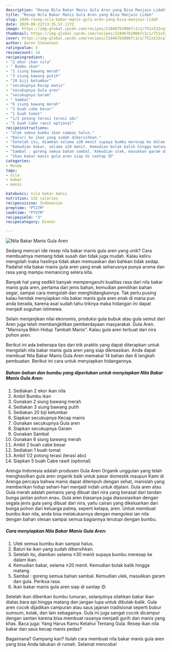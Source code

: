 ```yaml
---
description: "Resep Nila Bakar Manis Gula Aren yang Bisa Manjain Lidah"
title: "Resep Nila Bakar Manis Gula Aren yang Bisa Manjain Lidah"
slug: 1840-resep-nila-bakar-manis-gula-aren-yang-bisa-manjain-lidah
date: 2020-08-22T13:35:57.117Z
image: https://img-global.cpcdn.com/recipes/218467b1006fc1c1/751x532cq70/nila-bakar-manis-gula-aren-foto-resep-utama.jpg
thumbnail: https://img-global.cpcdn.com/recipes/218467b1006fc1c1/751x532cq70/nila-bakar-manis-gula-aren-foto-resep-utama.jpg
cover: https://img-global.cpcdn.com/recipes/218467b1006fc1c1/751x532cq70/nila-bakar-manis-gula-aren-foto-resep-utama.jpg
author: Aaron Stevenson
ratingvalue: 3
reviewcount: 14
recipeingredient:
- "2 ekor ikan nila"
- " Bumbu ikan"
- "2 siung bawang merah"
- "3 siung bawang putih"
- "20 biji ketumbar"
- "secukupnya Kecap manis"
- "secukupnya Gula aren"
- "secukupnya Garam"
- " Sambal"
- "6 siung bawang merah"
- "2 buah cabe besar"
- "1 buah tomat"
- "1/2 potong terasi terasi abc"
- "5 buah Cabe rawit optional"
recipeinstructions:
- "Ulek semua bumbu ikan sampai halus."
- "Baluri ke ikan yang sudah dibersihkan."
- "Setelah itu, diamkan selama ±30 menit supaya bumbu meresap ke dalam ikan."
- "Kemudian bakar, selama ±20 menit. Kemudian bolak balik hingga matang."
- "Sambal : goreng semua bahan sambal. Kemudian ulek, masukkan garam dan gula. Periksa rasa."
- "Ikan bakar manis gula aren siap di santap 😍"
categories:
- Resep
tags:
- nila
- bakar
- manis

katakunci: nila bakar manis 
nutrition: 132 calories
recipecuisine: Indonesian
preptime: "PT27M"
cooktime: "PT47M"
recipeyield: "3"
recipecategory: Dinner

---
```



![Nila Bakar Manis Gula Aren](https://img-global.cpcdn.com/recipes/218467b1006fc1c1/751x532cq70/nila-bakar-manis-gula-aren-foto-resep-utama.jpg)

Sedang mencari ide resep nila bakar manis gula aren yang unik? Cara membuatnya memang tidak susah dan tidak juga mudah. Kalau keliru mengolah maka hasilnya tidak akan memuaskan dan bahkan tidak sedap. Padahal nila bakar manis gula aren yang enak seharusnya punya aroma dan rasa yang mampu memancing selera kita.

Banyak hal yang sedikit banyak mempengaruhi kualitas rasa dari nila bakar manis gula aren, pertama dari jenis bahan, kemudian pemilihan bahan segar, sampai cara mengolah dan menghidangkannya. Tak perlu pusing kalau hendak menyiapkan nila bakar manis gula aren enak di mana pun anda berada, karena asal sudah tahu triknya maka hidangan ini dapat menjadi suguhan istimewa.

Selain menjanjikan nilai ekonomis, produksi gula bubuk atau gula semut dari Aren juga telah membangkitkan pemberdayaan masyarakat. Gula Aren. &#34;Manisnya Bikin Hidup Tambah Manis&#34;. Kalau gula aren terbuat dari nira pohon aren.


Berikut ini ada beberapa tips dan trik praktis yang dapat diterapkan untuk mengolah nila bakar manis gula aren yang siap dikreasikan. Anda dapat membuat Nila Bakar Manis Gula Aren memakai 14 bahan dan 6 langkah pembuatan. Berikut ini cara untuk menyiapkan hidangannya.

<!--inarticleads1-->

##### Bahan-bahan dan bumbu yang diperlukan untuk menyiapkan Nila Bakar Manis Gula Aren:

1. Sediakan 2 ekor ikan nila
1. Ambil  Bumbu ikan
1. Gunakan 2 siung bawang merah
1. Sediakan 3 siung bawang putih
1. Sediakan 20 biji ketumbar
1. Siapkan secukupnya Kecap manis
1. Gunakan secukupnya Gula aren
1. Siapkan secukupnya Garam
1. Gunakan  Sambal
1. Gunakan 6 siung bawang merah
1. Ambil 2 buah cabe besar
1. Sediakan 1 buah tomat
1. Ambil 1/2 potong terasi (terasi abc)
1. Siapkan 5 buah Cabe rawit (optional)


Arenga Indonesia adalah produsen Gula Aren Organik unggulan yang telah menghasilkan gula aren organik baik untuk pasar domestik maupun Kami di Arenga percaya bahwa manis dapat ditempuh dengan sehat, manislah yang memberikan hidup sehari-hari menjadi indah untuk dijalani. Gula aren atau Gula merah adalah pemanis yang dibuat dari nira yang berasal dari tandan bunga jantan pohon enau. Gula aren biasanya juga diasosiasikan dengan segala jenis gula yang dibuat dari nira, yaitu cairan yang dikeluarkan dari bunga pohon dari keluarga palma, seperti kelapa, aren. Untuk membuat bumbu ikan nila, anda bisa melakukannya dengan mengolesi ian nila dengan bahan olesan sampai semua bagiannya terutupi dengan bumbu. 

<!--inarticleads2-->

##### Cara menyiapkan Nila Bakar Manis Gula Aren:

1. Ulek semua bumbu ikan sampai halus.
1. Baluri ke ikan yang sudah dibersihkan.
1. Setelah itu, diamkan selama ±30 menit supaya bumbu meresap ke dalam ikan.
1. Kemudian bakar, selama ±20 menit. Kemudian bolak balik hingga matang.
1. Sambal : goreng semua bahan sambal. Kemudian ulek, masukkan garam dan gula. Periksa rasa.
1. Ikan bakar manis gula aren siap di santap 😍


Setelah ikan diberikan bumbu lumuran, selanjutnya silahkan bakar ikan diatas bara api hingga matang dan jangan lupa untuk dibulak-balik. Gula aren cocok dijadikan campuran atau saus jajanan tradisional seperti bubur sumsum, kolak, dan lain sebagainya. Gula ini juga sangat cocok dicampur dengan santan karena bisa membuat rasanya menjadi gurih dan manis yang khas. Baca juga: Yang Harus Kamu Ketahui Tentang Gula. Resep ikan nila bakar dan saus kecap manis pedas? 

Bagaimana? Gampang kan? Itulah cara membuat nila bakar manis gula aren yang bisa Anda lakukan di rumah. Selamat mencoba!
